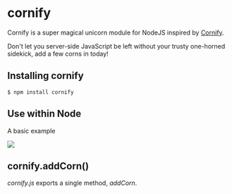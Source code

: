 cornify
========

Cornify is a super magical unicorn module for NodeJS inspired by [Cornify](http://www.paulirish.com/2009/cornify-easter-egg-with-jquery/).

Don't let you server-side JavaScript be left without your trusty one-horned sidekick, add a few corns in today!

Installing cornify
-------------------

	$ npm install cornify

Use within Node
---------------

A basic example

![](http://s89997654.onlinehome.us/screencaps/Default-20100902-005708.jpg)

cornify.addCorn()
----------

*cornify.js* exports a single method, *addCorn*.

